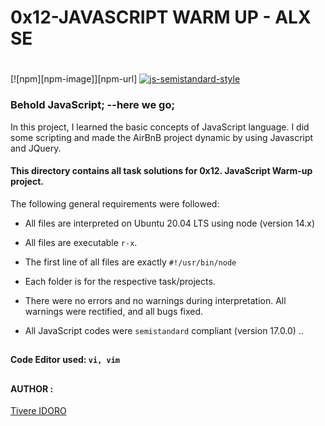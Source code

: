 # 0x12-JAVASCRIPT WARM UP - ALX SE
#

[![npm][npm-image]][npm-url]
[![js-semistandard-style](https://img.shields.io/badge/code%20style-semistandard-brightgreen.svg)](https://github.com/standard/semistandard)

### Behold JavaScript; --here we go;

In this project, I learned the basic concepts of JavaScript language. I did some scripting and made the AirBnB project dynamic by using Javascript and JQuery.

#### This directory contains all task solutions for 0x12. JavaScript Warm-up project.

The following general requirements were followed:

* All files are interpreted on Ubuntu 20.04 LTS using node (version 14.x)

* All files are executable `r-x`.

* The first line of all files are exactly `#!/usr/bin/node`

* Each folder is for the respective task/projects.

* There were no errors and no warnings during interpretation. All warnings were rectified, and all bugs fixed.

* All JavaScript codes were `semistandard` compliant (version 17.0.0) ..

##

#### Code Editor used: `vi, vim`

##
#### AUTHOR :
[Tivere IDORO](https://github.com/tivereidoro)

